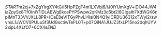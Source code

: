 $START$m2cj+7xZgYIrgXY4tG/I5HpPZgT4m1LXVbj6/iJ0iYUmXgV+lDO44JW4iaZpySx8TfOInlY1lDLAEWgBkcePYPSwpw2qKMz3d5bt2I6GIgaIh7XdWGK6npIMnT33VVJXLL8PR+ICeE8eVlTGyPhvLl4isi0N4Q1yICRDU36312xTWyI2/swvhsL1JWCV0PULuSf3UdGsctiwTePL0T+p07QiNA1JUJZ3fxLP15no2dqhUYV2xipL4XLfO7+6CX4s$END$